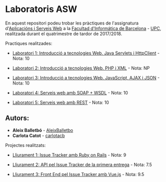 # Laboratoris ASW

En aquest repositori podeu trobar les pràctiques de l'assignatura d'[Aplicacións i Serveis Web](https://www.fib.upc.edu/ca/estudis/graus/grau-en-enginyeria-informatica/pla-destudis/assignatures/ASW) a la [Facultad d'Informática de Barcelona](https://www.fib.upc.edu/ca/inici) - [UPC](http://www.upc.edu/ca), realitzada durant el quatrimestre de tardor de 2017/2018.

Practiques realitzades:

* [Laboratori 1: Introducció a tecnologies Web. Java Servlets i HttpClient](https://github.com/carlotacb/ASW-Laboratoris/tree/master/Lab%201) - Nota: 10

* [Laboratori 2: Introducció a tecnologies Web. PHP i XML](https://github.com/carlotacb/ASW-Laboratoris/tree/master/Lab%202) - Nota: NP

* [Laboratori 3: Introducció a tecnologies Web. JavaScript, AJAX i JSON](https://github.com/carlotacb/ASW-Laboratoris/tree/master/Lab%203) - Nota: 10

* [Laboratori 4: Serveis web amb SOAP + WSDL](https://github.com/carlotacb/ASW-Laboratoris/tree/master/Lab%204) - Nota: 10

* [Laboratori 5: Serveis web amb REST](https://github.com/carlotacb/ASW-Laboratoris/tree/master/Lab%205) - Nota: 10

## Autors:

* **Aleix Balletbó** - [AleixBalletbo](https://github.com/AleixBalletbo)
* **Carlota Catot** - [carlotacb](https://github.com/carlotacb)

Projectes realitzats:

* [Lliurament 1: Issue Tracker amb Ruby on Rails](https://github.com/carlotacb/IssueTracker) - Nota: 9

* [Lliurament 2: API pel Issue Tracker de la primera entrega](https://github.com/carlotacb/IssueTracker/tree/master/api) - Nota: 7.5

* [Lliurament 3: Front End pel Issue Tracker amb Vue.js](https://github.com/carlotacb/IssueTracker_FrontEnd) - Nota: 9.5

